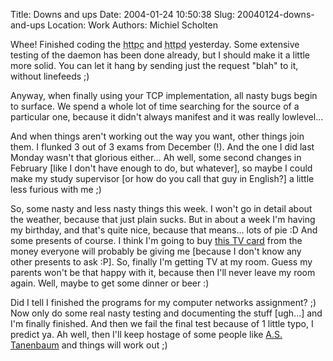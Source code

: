 Title: Downs and ups
Date: 2004-01-24 10:50:38
Slug: 20040124-downs-and-ups
Location: Work
Authors: Michiel Scholten

<p>Whee! Finished coding the <acronym title="HTTP client">httpc</acronym> and <acronym title="HTTP daemon aka server">httpd</acronym> yesterday. Some extensive testing of the daemon has been done already, but I should make it a little more solid. You can let it hang by sending just the request "blah" to it, without linefeeds ;)</p>
<p>Anyway, when finally using your TCP implementation, all nasty bugs begin to surface. We spend a whole lot of time searching for the source of a particular one, because it didn't always manifest and it was really lowlevel...</p>
<p>And when things aren't working out the way you want, other things join them. I flunked 3 out of 3 exams from December (!). And the one I did last Monday wasn't that glorious either... Ah well, some second changes in February [like I don't have enough to do, but whatever], so maybe I could make my study supervisor [or how do you call that guy in English?] a little less furious with me ;)</p>

<p>So, some nasty and less nasty things this week. I won't go in detail about the weather, because that just plain sucks. But in about a week I'm having my birthday, and that's quite nice, because that means... lots of pie :D And some presents of course. I think I'm going to buy <a href="http://www.hauppauge.com/html/wintvpvr350_datasheet.htm">this TV card</a> from the money everyone will probably be giving me [because I don't know any other presents to ask :P]. So, finally I'm getting TV at my room. Guess my parents won't be that happy with it, because then I'll never leave my room again. Well, maybe to get some dinner or beer :)</p>

<p>Did I tell I finished the programs for my computer networks assignment? ;) Now only do some real nasty testing and documenting the stuff [ugh...] and I'm finally finished. And then we fail the final test because of 1 little typo, I predict ya. Ah well, then I'll keep hostage of some people like <a href="http://www.cs.vu.nl/~ast/">A.S. Tanenbaum</a> and things will work out ;)</p>
